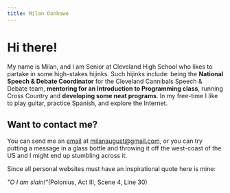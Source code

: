 ```yaml
---
title: Milan Donhowe
---
```



# Hi there!

My name is Milan, and I am Senior at Cleveland High School who likes to partake in some high-stakes hijinks.  Such hijinks include: being the **National Speech & Debate Coordinator** for the Cleveland Cannibals Speech & Debate team, **mentoring for an Introduction to Programming class**, running Cross Country and **developing some neat programs**.  In my free-time I like to play guitar, practice Spanish, and explore the Internet.

## Want to contact me?

You can send me an [email](mailto:milanaugust@gmail.com) at milanaugust@gmail.com, or you can try putting a message in a glass bottle and throwing it off the west-coast of the US and I might end up stumbling across it.


Since all personal websites must have an inspirational quote here is mine: 

*"O I am slain!"*(Polonius, Act III, Scene 4, Line 30) 